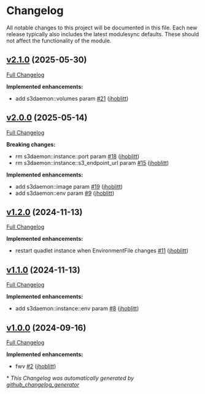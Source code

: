 # Changelog

All notable changes to this project will be documented in this file.
Each new release typically also includes the latest modulesync defaults.
These should not affect the functionality of the module.

## [v2.1.0](https://github.com/lsst-it/puppet-s3daemon/tree/v2.1.0) (2025-05-30)

[Full Changelog](https://github.com/lsst-it/puppet-s3daemon/compare/v2.0.0...v2.1.0)

**Implemented enhancements:**

- add s3daemon::volumes param [\#21](https://github.com/lsst-it/puppet-s3daemon/pull/21) ([jhoblitt](https://github.com/jhoblitt))

## [v2.0.0](https://github.com/lsst-it/puppet-s3daemon/tree/v2.0.0) (2025-05-14)

[Full Changelog](https://github.com/lsst-it/puppet-s3daemon/compare/v1.2.0...v2.0.0)

**Breaking changes:**

- rm s3daemon::instance::port param [\#18](https://github.com/lsst-it/puppet-s3daemon/pull/18) ([jhoblitt](https://github.com/jhoblitt))
- rm s3daemon::instance::s3\_endpoint\_url param [\#15](https://github.com/lsst-it/puppet-s3daemon/pull/15) ([jhoblitt](https://github.com/jhoblitt))

**Implemented enhancements:**

- add s3daemon::image param [\#19](https://github.com/lsst-it/puppet-s3daemon/pull/19) ([jhoblitt](https://github.com/jhoblitt))
- add s3daemon::env param [\#9](https://github.com/lsst-it/puppet-s3daemon/pull/9) ([jhoblitt](https://github.com/jhoblitt))

## [v1.2.0](https://github.com/lsst-it/puppet-s3daemon/tree/v1.2.0) (2024-11-13)

[Full Changelog](https://github.com/lsst-it/puppet-s3daemon/compare/v1.1.0...v1.2.0)

**Implemented enhancements:**

- restart quadlet instance when EnvironmentFile changes [\#11](https://github.com/lsst-it/puppet-s3daemon/pull/11) ([jhoblitt](https://github.com/jhoblitt))

## [v1.1.0](https://github.com/lsst-it/puppet-s3daemon/tree/v1.1.0) (2024-11-13)

[Full Changelog](https://github.com/lsst-it/puppet-s3daemon/compare/v1.0.0...v1.1.0)

**Implemented enhancements:**

- add s3daemon::instance::env param [\#8](https://github.com/lsst-it/puppet-s3daemon/pull/8) ([jhoblitt](https://github.com/jhoblitt))

## [v1.0.0](https://github.com/lsst-it/puppet-s3daemon/tree/v1.0.0) (2024-09-16)

[Full Changelog](https://github.com/lsst-it/puppet-s3daemon/compare/50b60b67bc9a9f3534da6b4c5e4c60b7685e0829...v1.0.0)

**Implemented enhancements:**

- fwv [\#2](https://github.com/lsst-it/puppet-s3daemon/pull/2) ([jhoblitt](https://github.com/jhoblitt))



\* *This Changelog was automatically generated by [github_changelog_generator](https://github.com/github-changelog-generator/github-changelog-generator)*
